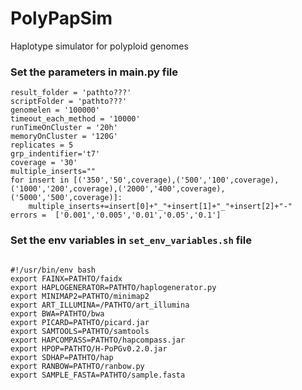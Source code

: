 # PolyPapSim
Haplotype simulator for polyploid genomes

### Set the parameters in main.py file

```
result_folder = 'pathto???'
scriptFolder = 'pathto???'
genomelen = '100000'
timeout_each_method = '10000'
runTimeOnCluster = '20h'
memoryOnCluster = '120G'
replicates = 5
grp_indentifier='t7'
coverage = '30'
multiple_inserts=""
for insert in [('350','50',coverage),('500','100',coverage),('1000','200',coverage),('2000','400',coverage),('5000','500',coverage)]:
    multiple_inserts+=insert[0]+"_"+insert[1]+"_"+insert[2]+"-"
errors =  ['0.001','0.005','0.01','0.05','0.1']
```

### Set the env variables in `set_env_variables.sh` file
```

#!/usr/bin/env bash 
export FAINX=PATHTO/faidx
export HAPLOGENERATOR=PATHTO/haplogenerator.py
export MINIMAP2=PATHTO/minimap2
export ART_ILLUMINA=/PATHTO/art_illumina
export BWA=PATHTO/bwa
export PICARD=PATHTO/picard.jar
export SAMTOOLS=PATHTO/samtools
export HAPCOMPASS=PATHTO/hapcompass.jar
export HPOP=PATHTO/H-PoPGv0.2.0.jar
export SDHAP=PATHTO/hap
export RANBOW=PATHTO/ranbow.py
export SAMPLE_FASTA=PATHTO/sample.fasta


```

